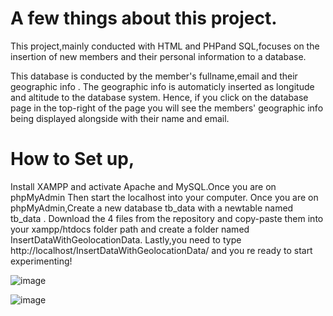 # A few things about this project.

This project,mainly conducted with HTML and PHPand SQL,focuses on the insertion of new members and their personal information to a database. 

This database is conducted by the member's fullname,email and their geographic info . 
The geographic info is automaticly inserted as longitude and altitude to the database system. Hence, if you click on the database page in the top-right of the page you will see the members' geographic info being displayed alongside with their name and email.

# How to Set up,

Install XAMPP and activate Apache and MySQL.Once you are on phpMyAdmin
Then start the localhost into your computer.
Once you are on phpMyAdmin,Create a new database tb_data with a newtable named tb_data .
Download the 4 files from the repository and copy-paste them into your xampp/htdocs folder path and create a folder named InsertDataWithGeolocationData.
Lastly,you need to type http://localhost/InsertDataWithGeolocationData/ and you re ready to start experimenting!

![image](https://github.com/greenpainog/Addition-of-data-and-use-of-geolocation-information/assets/151459815/83c0a1f9-2a5c-47c8-a9e5-332d758b0248)

![image](https://github.com/greenpainog/FireAlarmSystem/assets/151459815/1398c699-5c6c-4f0a-85ec-77816fb5be3b)

